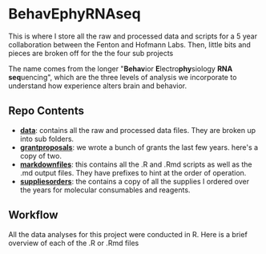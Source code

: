 # BehavEphyRNAseq
This is where I store all the raw and processed data and scripts for a 5 year collaboration between the Fenton and Hofmann Labs. Then, little bits and pieces are broken off for the the four sub projects

The name comes from the longer "**Behav**ior **E**lectro**phy**siology **RNA** **seq**uencing", which are the three levels of analysis we incorporate to understand how experience alters brain and behavior. 

## Repo Contents
- [**data**]((./data/)): contains all the raw and processed data files. They are broken up into sub folders. 
- [**grantproposals**](./grantproposals/): we wrote a bunch of grants the last few years. here's a copy of two.
- [**markdownfiles**](./markdownfiles/): this contains all the .R and .Rmd scripts as well as the .md output files. They have prefixes to hint at the order of operation. 
- [**suppliesorders**](./supplies_orders/): the contains a copy of all the supplies I ordered over the years for molecular consumables and reagents.

## Workflow
All the data analyses for this project were conducted in R. Here is a brief overview of each of the .R or .Rmd files



